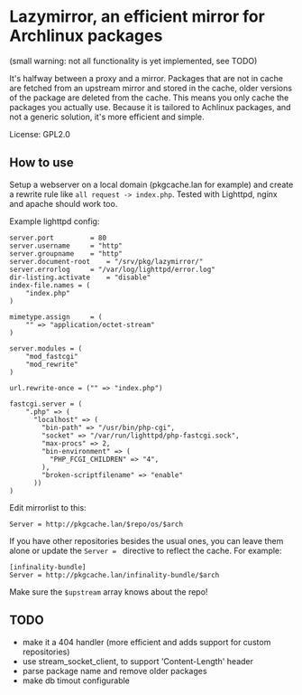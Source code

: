 # Lazymirror, an efficient mirror for Archlinux packages

(small warning: not all functionality is yet implemented, see TODO)

It's halfway between a proxy and a mirror. Packages that are not in cache are fetched from an upstream mirror and stored in the cache, older versions of the package are deleted from the cache. This means you only cache the packages you actually use.
Because it is tailored to Achlinux packages, and not a generic solution, it's more efficient and simple.

License: GPL2.0

## How to use

Setup a webserver on a local domain (pkgcache.lan for example) and create a rewrite rule like ``all request -> index.php``. Tested with Lighttpd, nginx and apache should work too.

Example lighttpd config:

```
server.port			= 80
server.username		= "http"
server.groupname	= "http"
server.document-root	= "/srv/pkg/lazymirror/"
server.errorlog		= "/var/log/lighttpd/error.log"
dir-listing.activate	= "disable"
index-file.names = (
	"index.php"
)

mimetype.assign		= (
	"" => "application/octet-stream"
)

server.modules = (
	"mod_fastcgi"
	"mod_rewrite"
)

url.rewrite-once = ("" => "index.php")

fastcgi.server = (
    ".php" => (
      "localhost" => ( 
        "bin-path" => "/usr/bin/php-cgi",
        "socket" => "/var/run/lighttpd/php-fastcgi.sock",
        "max-procs" => 2,
        "bin-environment" => (
          "PHP_FCGI_CHILDREN" => "4",
        ),
        "broken-scriptfilename" => "enable"
      ))
)
```

Edit mirrorlist to this:
```
Server = http://pkgcache.lan/$repo/os/$arch
```

If you have other repositories besides the usual ones, you can leave them alone or update the ``Server = `` directive to reflect the cache. For example:

```
[infinality-bundle]
Server = http://pkgcache.lan/infinality-bundle/$arch
```

Make sure the ``$upstream`` array knows about the repo!

## TODO

- make it a 404 handler (more efficient and adds support for custom repositories)
- use stream_socket_client, to support 'Content-Length' header
- parse package name and remove older packages
- make db timout configurable
